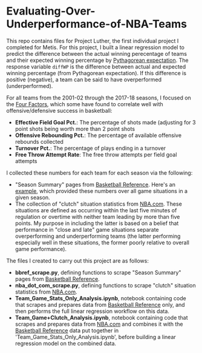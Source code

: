 # Evaluating-Over-Underperformance-of-NBA-Teams

This repo contains files for Project Luther, the first individual project I completed for Metis. For this project, I built a linear regression model to predict the difference between the actual winning perecentage of teams and their expected winning percentage by [Pythagorean expectation](https://en.wikipedia.org/wiki/Pythagorean_expectation). The response variable `diffWP` is the difference between actual and expected winning percentage (from Pythagorean expectation). If this difference is positive (negative), a team can be said to have overperformed (underperformed).

For all teams from the 2001-02 through the 2017-18 seasons, I focused on the [Four Factors](https://www.nbastuffer.com/analytics101/four-factors/), which some have found to correlate well with offensive/defensive success in basketball:
* **Effective Field Goal Pct.**: The percentage of shots made (adjusting for 3 point shots being worth more than 2 point shots
* **Offensive Rebounding Pct.**: The percentage of available offensive rebounds collected
* **Turnover Pct.**: The percentage of plays ending in a turnover
* **Free Throw Attempt Rate**: The free throw attempts per field goal attempts

I collected these numbers for each team for each season via the following:
* "Season Summary" pages from [Basketball Reference](https://www.basketball-reference.com). Here's an [example](https://www.basketball-reference.com/leagues/NBA_2018.html), which provided these numbers over all game situations in a given season.
* The collection of "clutch" situation statistics from [NBA.com](https://http://stats.nba.com/teams/clutch-four-factors/?sort=W_PCT&dir=-1). These situations are defined as occurring within the last five minutes of regulation or overtime with neither team leading by more than five points.
My purpose in including the latter is based on a belief that performance in "close and late" game situations separate overperforming and underperforming teams (the latter performing especially well in these situations, the former poorly relative to overall game performance).

The files I created to carry out this project are as follows:
* **bbref_scrape.py**, defining functions to scrape "Season Summary" pages from [Basketball Reference](https://www.basketball-reference.com).
* **nba_dot_com_scrape.py**, defining functions to scrape "clutch" situation statistics from [NBA.com](https://http://stats.nba.com/teams/clutch-four-factors/?sort=W_PCT&dir=-1).
* **Team_Game_Stats_Only_Analysis.ipynb**, notebook containing code that scrapes and prepares data from [Basketball Reference](https://www.basketball-reference.com) only, and then performs the full linear regression workflow on this data.
* **Team_Game+Clutch_Analysis.ipynb**, notebook containing code that scrapes and prepares data from [NBA.com](https://http://stats.nba.com/teams/clutch-four-factors/?sort=W_PCT&dir=-1) and combines it with the [Basketball Reference](https://www.basketball-reference.com) data put together in 'Team_Game_Stats_Only_Analysis.ipynb', before building a linear regression model on the combined data.
